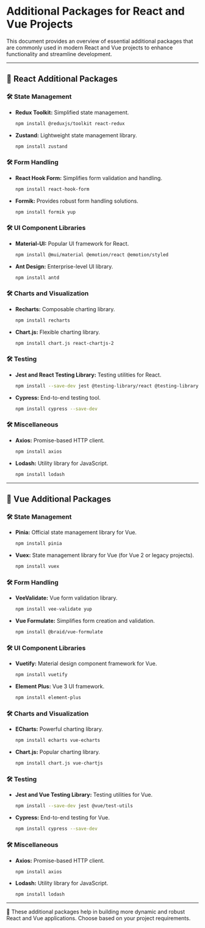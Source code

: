 # Additional Packages for React and Vue Projects

This document provides an overview of essential additional packages that are commonly used in modern React and Vue projects to enhance functionality and streamline development.

---

## 🚀 React Additional Packages

### 🛠️ State Management
- **Redux Toolkit:** Simplified state management.
  ```bash
  npm install @reduxjs/toolkit react-redux
  ```
- **Zustand:** Lightweight state management library.
  ```bash
  npm install zustand
  ```

### 🛠️ Form Handling
- **React Hook Form:** Simplifies form validation and handling.
  ```bash
  npm install react-hook-form
  ```
- **Formik:** Provides robust form handling solutions.
  ```bash
  npm install formik yup
  ```

### 🛠️ UI Component Libraries
- **Material-UI:** Popular UI framework for React.
  ```bash
  npm install @mui/material @emotion/react @emotion/styled
  ```
- **Ant Design:** Enterprise-level UI library.
  ```bash
  npm install antd
  ```

### 🛠️ Charts and Visualization
- **Recharts:** Composable charting library.
  ```bash
  npm install recharts
  ```
- **Chart.js:** Flexible charting library.
  ```bash
  npm install chart.js react-chartjs-2
  ```

### 🛠️ Testing
- **Jest and React Testing Library:** Testing utilities for React.
  ```bash
  npm install --save-dev jest @testing-library/react @testing-library/jest-dom
  ```
- **Cypress:** End-to-end testing tool.
  ```bash
  npm install cypress --save-dev
  ```

### 🛠️ Miscellaneous
- **Axios:** Promise-based HTTP client.
  ```bash
  npm install axios
  ```
- **Lodash:** Utility library for JavaScript.
  ```bash
  npm install lodash
  ```

---

## 🌈 Vue Additional Packages

### 🛠️ State Management
- **Pinia:** Official state management library for Vue.
  ```bash
  npm install pinia
  ```
- **Vuex:** State management library for Vue (for Vue 2 or legacy projects).
  ```bash
  npm install vuex
  ```

### 🛠️ Form Handling
- **VeeValidate:** Vue form validation library.
  ```bash
  npm install vee-validate yup
  ```
- **Vue Formulate:** Simplifies form creation and validation.
  ```bash
  npm install @braid/vue-formulate
  ```

### 🛠️ UI Component Libraries
- **Vuetify:** Material design component framework for Vue.
  ```bash
  npm install vuetify
  ```
- **Element Plus:** Vue 3 UI framework.
  ```bash
  npm install element-plus
  ```

### 🛠️ Charts and Visualization
- **ECharts:** Powerful charting library.
  ```bash
  npm install echarts vue-echarts
  ```
- **Chart.js:** Popular charting library.
  ```bash
  npm install chart.js vue-chartjs
  ```

### 🛠️ Testing
- **Jest and Vue Testing Library:** Testing utilities for Vue.
  ```bash
  npm install --save-dev jest @vue/test-utils
  ```
- **Cypress:** End-to-end testing for Vue.
  ```bash
  npm install cypress --save-dev
  ```

### 🛠️ Miscellaneous
- **Axios:** Promise-based HTTP client.
  ```bash
  npm install axios
  ```
- **Lodash:** Utility library for JavaScript.
  ```bash
  npm install lodash
  ```

---

🌟 These additional packages help in building more dynamic and robust React and Vue applications. Choose based on your project requirements.
